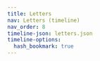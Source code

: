 ```yaml
---
title: Letters
nav: Letters (timeline)
nav_order: 8
timeline-json: letters.json
timeline-options: 
  hash_bookmark: true
---
```

